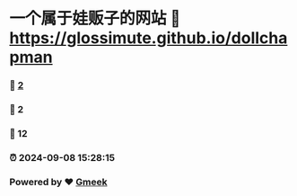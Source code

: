 # 一个属于娃贩子的网站 :link: https://glossimute.github.io/dollchapman 
### :page_facing_up: [2](https://glossimute.github.io/dollchapman/tag.html) 
### :speech_balloon: 2 
### :hibiscus: 12 
### :alarm_clock: 2024-09-08 15:28:15 
### Powered by :heart: [Gmeek](https://github.com/Meekdai/Gmeek)
